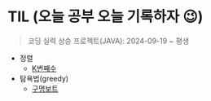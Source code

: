 # TIL (오늘 공부 오늘 기록하자 😉)
> 코딩 실력 상승 프로젝트(JAVA): 2024-09-19 ~ 평생
+ 정렬
  + [K번째수](https://github.com/subbangE/codingTest/blob/master/src/readme/K%EB%B2%88%EC%A7%B8%EC%88%98.md)
+ 탐욕법(greedy)
  + [구명보트](https://github.com/subbangE/codingTest/blob/master/src/readme/%EA%B5%AC%EB%AA%85%EB%B3%B4%ED%8A%B8.md)
